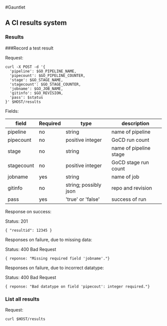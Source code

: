 #Gauntlet

## A CI results system

### Results

###Record a test result

Request:

```
curl -X POST -d '{
  'pipeline': $GO_PIPELINE_NAME,
  'pipecount': $GO_PIPELINE_COUNTER,
  'stage': $GO_STAGE_NAME,
  'stagecount': $GO_STAGE_COUNTER,
  'jobname': $GO_JOB_NAME,
  'gitinfo': $GO_REVISION,
  'pass': $status
}' $HOST/results
```

Fields:


| field    |Required|type| description |
| ------------|--------|-----------|-----|
| pipeline|no|string| name of pipeline |
| pipecount|no|positive integer| GoCD run count|
| stage|no|string| name of pipeline stage |
| stagecount|no|positive integer| GoCD stage run count |
| jobname|yes|string| name of job |
| gitinfo|no|string; possibly json| repo and revision |
| pass|yes| 'true' or 'false'| success of run |


Response on success:

Status: 201

```
{ "resultid": 12345 }
```

Responses on failure, due to missing data:

Status: 400 Bad Request

```
{ reponse: "Missing required field 'jobname'."}
```

Responses on failure, due to incorrect datatype:

Status: 400 Bad Request

```
{ reponse: "Bad datatype on field 'pipecout': integer required."}
```


### List all results

Request:

```
curl $HOST/results
```

